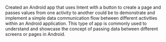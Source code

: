 Created an Android app that uses Intent with a button to create a page and passes values from one activity to another could be to demonstrate and implement a simple data communication flow between different activities within an Android application. 
This type of app is commonly used to understand and showcase the concept of passing data between different screens or pages in Android.
